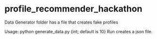 # profile_recommender_hackathon


Data Generator folder has a file that creates fake profiles

Usage: python generate_data.py {int; default is 10}
Run creates a json file. 
